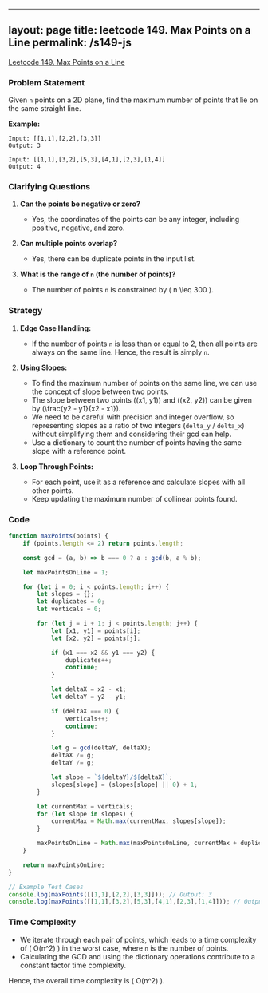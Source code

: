 
---
layout: page
title: leetcode 149. Max Points on a Line
permalink: /s149-js
---
[Leetcode 149. Max Points on a Line](https://algoadvance.github.io/algoadvance/l149)
### Problem Statement

Given `n` points on a 2D plane, find the maximum number of points that lie on the same straight line.

**Example:**
```
Input: [[1,1],[2,2],[3,3]]
Output: 3

Input: [[1,1],[3,2],[5,3],[4,1],[2,3],[1,4]]
Output: 4
```

### Clarifying Questions

1. **Can the points be negative or zero?**
   - Yes, the coordinates of the points can be any integer, including positive, negative, and zero.

2. **Can multiple points overlap?**
   - Yes, there can be duplicate points in the input list.

3. **What is the range of `n` (the number of points)?**
   - The number of points `n` is constrained by \( n \leq 300 \).

### Strategy

1. **Edge Case Handling:**
   - If the number of points `n` is less than or equal to 2, then all points are always on the same line. Hence, the result is simply `n`.

2. **Using Slopes:**
   - To find the maximum number of points on the same line, we can use the concept of slope between two points.
   - The slope between two points \((x1, y1)\) and \((x2, y2)\) can be given by \(\frac{y2 - y1}{x2 - x1}\).
   - We need to be careful with precision and integer overflow, so representing slopes as a ratio of two integers (`delta_y` / `delta_x`) without simplifying them and considering their gcd can help.
   - Use a dictionary to count the number of points having the same slope with a reference point.

3. **Loop Through Points:**
   - For each point, use it as a reference and calculate slopes with all other points.
   - Keep updating the maximum number of collinear points found.

### Code

```javascript
function maxPoints(points) {
    if (points.length <= 2) return points.length;

    const gcd = (a, b) => b === 0 ? a : gcd(b, a % b);

    let maxPointsOnLine = 1;

    for (let i = 0; i < points.length; i++) {
        let slopes = {};
        let duplicates = 0;
        let verticals = 0;

        for (let j = i + 1; j < points.length; j++) {
            let [x1, y1] = points[i];
            let [x2, y2] = points[j];

            if (x1 === x2 && y1 === y2) {
                duplicates++;
                continue;
            }

            let deltaX = x2 - x1;
            let deltaY = y2 - y1;

            if (deltaX === 0) {
                verticals++;
                continue;
            }

            let g = gcd(deltaY, deltaX);
            deltaX /= g;
            deltaY /= g;

            let slope = `${deltaY}/${deltaX}`;
            slopes[slope] = (slopes[slope] || 0) + 1;
        }

        let currentMax = verticals;
        for (let slope in slopes) {
            currentMax = Math.max(currentMax, slopes[slope]);
        }

        maxPointsOnLine = Math.max(maxPointsOnLine, currentMax + duplicates + 1);
    }

    return maxPointsOnLine;
}

// Example Test Cases
console.log(maxPoints([[1,1],[2,2],[3,3]])); // Output: 3
console.log(maxPoints([[1,1],[3,2],[5,3],[4,1],[2,3],[1,4]])); // Output: 4
```

### Time Complexity

- We iterate through each pair of points, which leads to a time complexity of \( O(n^2) \) in the worst case, where `n` is the number of points.
- Calculating the GCD and using the dictionary operations contribute to a constant factor time complexity.

Hence, the overall time complexity is \( O(n^2) \).